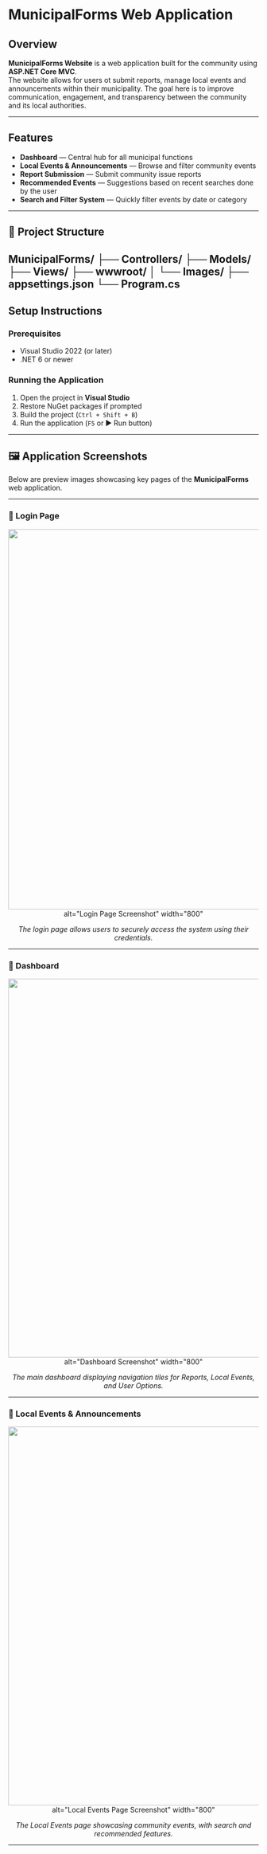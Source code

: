 # MunicipalForms Web Application

##  Overview
**MunicipalForms Website** is a web application built for the community using **ASP.NET Core MVC**.  
The website allows for users ot submit reports, manage local events and announcements within their municipality. 
The goal here is to improve communication, engagement, and transparency between the community and its local authorities.

---

## Features
-  **Dashboard** — Central hub for all municipal functions  
-  **Local Events & Announcements** — Browse and filter community events  
-  **Report Submission** — Submit community issue reports  
-  **Recommended Events** — Suggestions based on recent searches done by the user 
-  **Search and Filter System** — Quickly filter events by date or category  

---

## 🧩 Project Structure
MunicipalForms/
├── Controllers/
├── Models/
├── Views/
├── wwwroot/
│    └── Images/ 
├── appsettings.json
└── Program.cs
---

## Setup Instructions

### Prerequisites
- Visual Studio 2022 (or later)  
- .NET 6 or newer  

### Running the Application
1. Open the project in **Visual Studio**  
2. Restore NuGet packages if prompted  
3. Build the project (`Ctrl + Shift + B`)  
4. Run the application (`F5` or ▶ Run button)
---
## 🖼️ Application Screenshots

Below are preview images showcasing key pages of the **MunicipalForms** web application.

---

### 🔐 Login Page
<div align="center">
  <img width="1599" height="764" alt="image" src="https://github.com/user-attachments/assets/20e759e7-7a1f-472a-a5ff-0c9f8bf22a96" />
       alt="Login Page Screenshot" 
       width="800" 
  <p><i>The login page allows users to securely access the system using their credentials.</i></p>
</div>

---

### 🧭 Dashboard
<div align="center">
  <img width="1583" height="761" alt="image" src="https://github.com/user-attachments/assets/ebc6dda0-39ba-4333-96e1-7ddcfdfb68fe" />
       alt="Dashboard Screenshot" 
       width="800" 
  <p><i>The main dashboard displaying navigation tiles for Reports, Local Events, and User Options.</i></p>
</div>

---

### 📅 Local Events & Announcements
<div align="center">
  <img width="1583" height="761" alt="image" src="https://github.com/user-attachments/assets/4fccf3d9-2c28-4c2d-ae96-4c91f9b3e5eb" />
       alt="Local Events Page Screenshot" 
       width="800" 
  <p><i>The Local Events page showcasing community events, with search and recommended features.</i></p>
</div>

---

